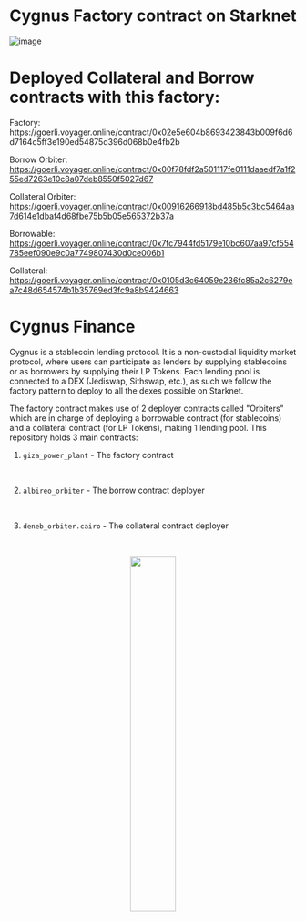 # Cygnus Factory contract on Starknet

![image](https://user-images.githubusercontent.com/97303883/191099232-7a3ea966-3e44-43cc-b2e3-5e83b725f9fb.png)

# Deployed Collateral and Borrow contracts with this factory:


<p align="left">
Factory: https://goerli.voyager.online/contract/0x02e5e604b8693423843b009f6d6d7164c5ff3e190ed54875d396d068b0e4fb2b

Borrow Orbiter: https://goerli.voyager.online/contract/0x00f78fdf2a501117fe0111daaedf7a1f255ed7263e10c8a07deb8550f5027d67

Collateral Orbiter: https://goerli.voyager.online/contract/0x00916266918bd485b5c3bc5464aa7d614e1dbaf4d68fbe75b5b05e565372b37a

Borrowable: https://goerli.voyager.online/contract/0x7fc7944fd5179e10bc607aa97cf554785eef090e9c0a7749807430d0ce006b1

Collateral: https://goerli.voyager.online/contract/0x0105d3c64059e236fc85a2c6279ea7c48d654574b1b35769ed3fc9a8b9424663
</p>

# Cygnus Finance

Cygnus is a stablecoin lending protocol. It is a non-custodial liquidity market protocol, where users can participate as lenders by supplying stablecoins or as borrowers by supplying their LP Tokens. Each lending pool is connected to a DEX (Jediswap, Sithswap, etc.), as such we follow the factory pattern to deploy to all the dexes possible on Starknet.

The factory contract makes use of 2 deployer contracts called "Orbiters" which are in charge of deploying a borrowable contract (for stablecoins) and a collateral contract (for LP Tokens), making 1 lending pool. This repository holds 3 main contracts:

1. `giza_power_plant` - The factory contract
<br />

2. `albireo_orbiter` - The borrow contract deployer
<br />

3. `deneb_orbiter.cairo` - The collateral contract deployer

<br />
<p align="center">
<img src="https://user-images.githubusercontent.com/97303883/190871738-29fa7ef3-2090-4478-93ef-279eff1121b3.svg" width=40% />
</p>

